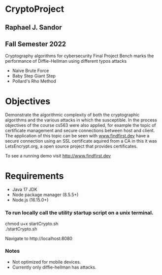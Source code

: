 # CryptoProject
## Raphael J. Sandor 
## Fall Semester 2022
Cryptography algorithms for cybersecurity Final Project
Bench marks the performance of Diffie-Hellman using different typos attacks
- Naive Brute Force
- Baby Step Giant Step
- Pollard's Rho Method

# Objectives 
Demonstrate the algorithmic complexity of both the cryptographic algorithms and the various attacks in which the susceptible. 
In the process objectives of the course cs563 were also applied, for example the topic of certificate management and secure connections
between host and client. The application of this topic can be seen with www.findfirst.dev have a secure connection using an SSL certificate
aquired from a CA in this it was LetsEncrypt.org, a open source project that provides certificates.

To see a running demo visit 
http://www.findfirst.dev

# Requirements 

- Java 17 JDK
- Node package manager (8.5.5+)
- Node.js (16.15.0+)

### To run locally call the utility startup script on a unix terminal.
chmod u+x startCrypto.sh \
./startCrypto.sh

Navigate to http://localhost:8080


### Notes 
- Not optimized for mobile devices. 
- Currently only diffie-hellman has attacks. 